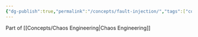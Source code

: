 ```yaml
---
{"dg-publish":true,"permalink":"/concepts/fault-injection/","tags":["concept/SRE"]}
---
```


Part of [[Concepts/Chaos Engineering\|Chaos Engineering]]
